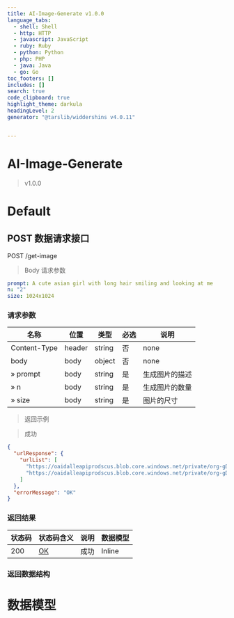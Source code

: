 ```yaml
---
title: AI-Image-Generate v1.0.0
language_tabs:
  - shell: Shell
  - http: HTTP
  - javascript: JavaScript
  - ruby: Ruby
  - python: Python
  - php: PHP
  - java: Java
  - go: Go
toc_footers: []
includes: []
search: true
code_clipboard: true
highlight_theme: darkula
headingLevel: 2
generator: "@tarslib/widdershins v4.0.11"


---
```


# AI-Image-Generate

> v1.0.0

# Default

## POST 数据请求接口

POST /get-image

> Body 请求参数

```yaml
prompt: A cute asian girl with long hair smiling and looking at me
n: "2"
size: 1024x1024

```

### 请求参数

| 名称         | 位置   | 类型   | 必选 | 说明           |
| ------------ | ------ | ------ | ---- | -------------- |
| Content-Type | header | string | 否   | none           |
| body         | body   | object | 否   | none           |
| » prompt     | body   | string | 是   | 生成图片的描述 |
| » n          | body   | string | 是   | 生成图片的数量 |
| » size       | body   | string | 是   | 图片的尺寸     |

> 返回示例

> 成功

```json
{
  "urlResponse": {
    "urlList": [
      "https://oaidalleapiprodscus.blob.core.windows.net/private/org-gDUd3bIEqkXFk0CeFYTAvwII/user-bB0NH80labaACQrnTVyyzcIF/img-brEOaOc3Y69PwEBxmBdpYIhN.png?st=2022-12-08T06%3A29%3A28Z&se=2022-12-08T08%3A29%3A28Z&sp=r&sv=2021-08-06&sr=b&rscd=inline&rsct=image/png&skoid=6aaadede-4fb3-4698-a8f6-684d7786b067&sktid=a48cca56-e6da-484e-a814-9c849652bcb3&skt=2022-12-08T03%3A31%3A26Z&ske=2022-12-09T03%3A31%3A26Z&sks=b&skv=2021-08-06&sig=dnNa6ga48u9Sa8Inx1TU2d4UXCdsxqpdLl7mM11RjIw%3D",
      "https://oaidalleapiprodscus.blob.core.windows.net/private/org-gDUd3bIEqkXFk0CeFYTAvwII/user-bB0NH80labaACQrnTVyyzcIF/img-JQCdRuElN5LPq5qxAHkOpsz9.png?st=2022-12-08T06%3A29%3A28Z&se=2022-12-08T08%3A29%3A28Z&sp=r&sv=2021-08-06&sr=b&rscd=inline&rsct=image/png&skoid=6aaadede-4fb3-4698-a8f6-684d7786b067&sktid=a48cca56-e6da-484e-a814-9c849652bcb3&skt=2022-12-08T03%3A31%3A26Z&ske=2022-12-09T03%3A31%3A26Z&sks=b&skv=2021-08-06&sig=eEDJhfg8%2Bn35/tL9QQX2pEY756dRAQ/XZKal9PHUTRM%3D"
    ]
  },
  "errorMessage": "OK"
}
```

### 返回结果

| 状态码 | 状态码含义                                              | 说明 | 数据模型 |
| ------ | ------------------------------------------------------- | ---- | -------- |
| 200    | [OK](https://tools.ietf.org/html/rfc7231#section-6.3.1) | 成功 | Inline   |

### 返回数据结构

# 数据模型

